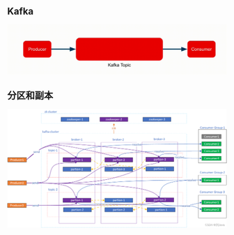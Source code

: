 ## Kafka

<img src="./.assets/Kafka简介/Kafka_durability.gif" alt="Kafka durability" style="zoom:67%;" />

## 分区和副本

![img](./.assets/Kafka简介/420766de4f85a21955129785b60f6352.png)